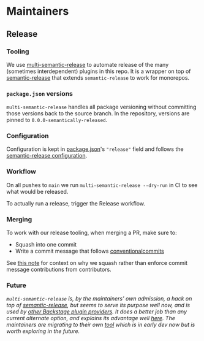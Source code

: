 # Maintainers

## Release

### Tooling

We use [multi-semantic-release](https://github.com/dhoulb/multi-semantic-release) to automate release of the many (sometimes interdependent) plugins in this repo. It is a wrapper on top of [semantic-release](https://semantic-release.gitbook.io/semantic-release/) that extends `semantic-release` to work for monorepos.

### `package.json` versions

`multi-semantic-release` handles all package versioning without committing those versions back to the source branch. In the repository, versions are pinned to `0.0.0-semantically-released`.

### Configuration

Configuration is kept in [package.json](/package.json)'s `"release"` field and follows the [semantic-release configuration](https://semantic-release.gitbook.io/semantic-release/usage/configuration).

### Workflow

On all pushes to `main` we run `multi-semantic-release --dry-run` in CI to see what would be released.

To actually run a release, trigger the Release workflow.

### Merging

To work with our release tooling, when merging a PR, make sure to:

- Squash into one commit
- Write a commit message that follows [conventionalcommits](https://www.conventionalcommits.org/en/v1.0.0/#summary)

See [this note](https://github.com/semantic-release/semantic-release/discussions/2275#discussioncomment-1719271) for context on why we squash rather than enforce commit message contributions from contributors.

### Future

_`multi-semantic-release` is, by the maintainers' own admission, a hack on top of [semantic-release](https://github.com/semantic-release/semantic-release), but seems to serve its purpose well now, and is used by [other Backstage plugin providers](https://github.com/janus-idp/backstage-plugins/blob/e6ba8e3c5f38381e5e1e74ebd3dac8f20567cc76/package.json#L54). It does a better job than any current alternate option, and explains its advantage well [here](https://github.com/dhoulb/multi-semantic-release?tab=readme-ov-file#iteration-vs-coordination). The maintainers are migrating to their own [tool](https://github.com/semrel-extra/zx-bulk-release) which is in early dev now but is worth exploring in the future._
